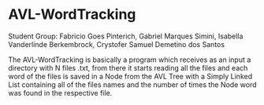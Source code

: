 # AVL-WordTracking

Student Group:
Fabricio Goes Pinterich,
Gabriel Marques Simini,
Isabella Vanderlinde Berkembrock,
Crystofer Samuel Demetino dos Santos

The AVL-WordTracking is basically a program which receives as an input a directory with N files .txt,
from there it starts reading all the files and each word of the files is saved in a Node from the AVL Tree
with a Simply Linked List containing all of the files names and the number of times the Node word was found
in the respective file.
